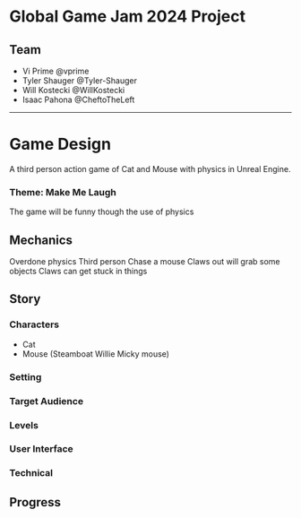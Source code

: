 # Global Game Jam 2024 Project



## Team
- Vi Prime @vprime
- Tyler Shauger @Tyler-Shauger
- Will Kostecki @WillKostecki
- Isaac Pahona @CheftoTheLeft

---

# Game Design
A third person action game of Cat and Mouse with physics in Unreal Engine.

### Theme: Make Me Laugh
The game will be funny though the use of physics

## Mechanics
Overdone physics
Third person
Chase a mouse
Claws out will grab some objects
Claws can get stuck in things



## Story

### Characters
- Cat
- Mouse (Steamboat Willie Micky mouse)

### Setting

### Target Audience

### Levels

### User Interface

### Technical


## Progress